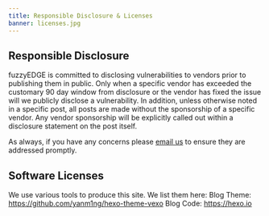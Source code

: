 ```yaml
---
title: Responsible Disclosure & Licenses
banner: licenses.jpg
---
```

## Responsible Disclosure
fuzzyEDGE is committed to disclosing vulnerabilities to vendors prior to publishing them in public. Only when a specific vendor has exceeded the customary 90 day window from disclosure or the vendor has fixed the issue will we publicly disclose a vulnerability. In addition, unless otherwise noted in a specific post, all posts are made without the sponsorship of a specific vendor. Any vendor sponsorship will be explicitly called out within a disclosure statement on the post itself. 

As always, if you have any concerns please [email us](mailto:matt@fuzzyedge.io) to ensure they are addressed promptly.   
## Software Licenses
We use various tools to produce this site. We list them here:
Blog Theme: https://github.com/yanm1ng/hexo-theme-vexo
Blog Code: https://hexo.io

